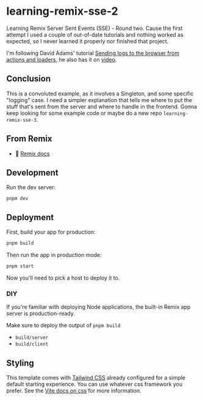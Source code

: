 # learning-remix-sse-2

Learning Remix Server Sent Events (SSE) - Round two. Cause the first attempt I used a couple of out-of-date tutorials and nothing worked as expected, so I never learned it properly nor finished that project.

I'm following David Adams' tutorial [Sending logs to the browser from actions and loaders](https://programmingarehard.com/2025/02/13/sending-logs-to-the-browser-from-actions-and-loaders.html/), he also has it on [video](https://www.youtube.com/watch?v=sMPtjhvt9T0).

## Conclusion

This is a convoluted example, as it involves a Singleton, and some specific "logging" case. I need a simpler explanation that tells me where to put the stuff that's sent from the server and where to handle in the frontend. Gonna keep looking for some example code or maybe do a new repo `learning-remix-sse-3`.

## From Remix

- 📖 [Remix docs](https://remix.run/docs)

## Development

Run the dev server:

```shellscript
pnpm dev
```

## Deployment

First, build your app for production:

```sh
pnpm build
```

Then run the app in production mode:

```sh
pnpm start
```

Now you'll need to pick a host to deploy it to.

### DIY

If you're familiar with deploying Node applications, the built-in Remix app server is production-ready.

Make sure to deploy the output of `pnpm build`

- `build/server`
- `build/client`

## Styling

This template comes with [Tailwind CSS](https://tailwindcss.com/) already configured for a simple default starting experience. You can use whatever css framework you prefer. See the [Vite docs on css](https://vitejs.dev/guide/features.html#css) for more information.
